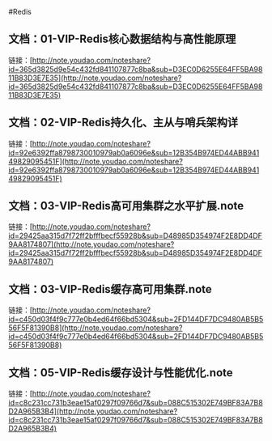 
#Redis 

## 文档：01-VIP-Redis核心数据结构与高性能原理
链接：[http://note.youdao.com/noteshare?id=365d3825d9e54c432fd841107877c8ba&sub=D3EC0D6255E64FF5BA9811B83D3E7E35](http://note.youdao.com/noteshare?id=365d3825d9e54c432fd841107877c8ba&sub=D3EC0D6255E64FF5BA9811B83D3E7E35)

## 文档：02-VIP-Redis持久化、主从与哨兵架构详
链接：[http://note.youdao.com/noteshare?id=92e6392ffa8798730010979ab0a6096e&sub=12B354B974ED44ABB94149829095451F](http://note.youdao.com/noteshare?id=92e6392ffa8798730010979ab0a6096e&sub=12B354B974ED44ABB94149829095451F)

## 文档：03-VIP-Redis高可用集群之水平扩展.note
链接：[http://note.youdao.com/noteshare?id=29425aa315d7f72ff2bfffbecf55928b&sub=D48985D354974F2E8DD4DF9AA8174807](http://note.youdao.com/noteshare?id=29425aa315d7f72ff2bfffbecf55928b&sub=D48985D354974F2E8DD4DF9AA8174807)

## 文档：03-VIP-Redis缓存高可用集群.note
链接：[http://note.youdao.com/noteshare?id=c450d03f4f9c777e0b4ed64f66bd5304&sub=2FD144DF7DC9480AB5B556F5F81390B8](http://note.youdao.com/noteshare?id=c450d03f4f9c777e0b4ed64f66bd5304&sub=2FD144DF7DC9480AB5B556F5F81390B8)

## 文档：05-VIP-Redis缓存设计与性能优化.note
链接：[http://note.youdao.com/noteshare?id=c8c231cc731b3eae15af0297f09766d7&sub=088C515302E749BF83A7B8D2A965B3B4](http://note.youdao.com/noteshare?id=c8c231cc731b3eae15af0297f09766d7&sub=088C515302E749BF83A7B8D2A965B3B4)

